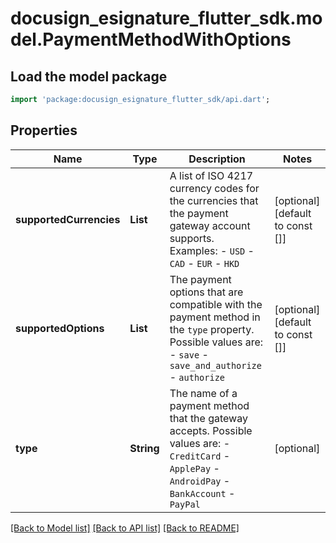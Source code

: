 # docusign_esignature_flutter_sdk.model.PaymentMethodWithOptions

## Load the model package
```dart
import 'package:docusign_esignature_flutter_sdk/api.dart';
```

## Properties
Name | Type | Description | Notes
------------ | ------------- | ------------- | -------------
**supportedCurrencies** | **List<String>** | A list of ISO 4217 currency codes for the currencies that the payment gateway account supports.  Examples:   - `USD` - `CAD` - `EUR` - `HKD` | [optional] [default to const []]
**supportedOptions** | **List<String>** | The payment options that are compatible with the payment method in the `type` property.  Possible values are:  - `save`  - `save_and_authorize` - `authorize` | [optional] [default to const []]
**type** | **String** | The name of a payment method that the gateway accepts.  Possible values are:  - `CreditCard` - `ApplePay` - `AndroidPay` - `BankAccount` - `PayPal` | [optional] 

[[Back to Model list]](../README.md#documentation-for-models) [[Back to API list]](../README.md#documentation-for-api-endpoints) [[Back to README]](../README.md)


